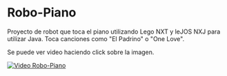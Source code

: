 # Robo-Piano
Proyecto de robot que toca el piano utilizando Lego NXT y leJOS NXJ para utilizar Java. Toca canciones como "El Padrino" o "One Love".

Se puede ver video haciendo click sobre la imagen.

[![Video Robo-Piano](https://img.youtube.com/vi/M2RLFSBtHXU/0.jpg)](https://youtu.be/M2RLFSBtHXU)
